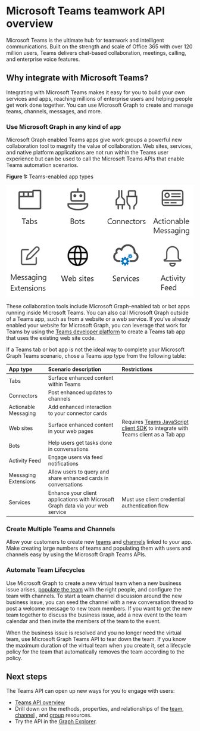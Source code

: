 # Microsoft Teams teamwork API overview

Microsoft Teams is the ultimate hub for teamwork and intelligent communications. Built on the strength and scale of Office 365 with over 120 million users, Teams delivers chat-based collaboration, meetings, calling, and enterprise voice features.

## Why integrate with Microsoft Teams?

Integrating with Microsoft Teams makes it easy for you to build your own services and apps, reaching millions of enterprise users and helping people get work done together.  You can use Microsoft Graph to create and manage teams, channels, messages, and more.

### Use Microsoft Graph in any kind of app

Microsoft Graph enabled Teams apps give work groups a powerful new collaboration tool to magnify the value of collaboration. Web sites, services, and native platform applications are not run within the Teams user experience but can be used to call the Microsoft Teams APIs that enable Teams automation scenarios.

**Figure 1:** Teams-enabled app types

![Call Teams API from Tabs, Bots, Web sites, and Services](images/TeamsApps.png)

These collaboration tools include Microsoft Graph-enabled tab or bot apps running inside Microsoft Teams. You can also call Microsoft Graph outside of a Teams app, such as from a website or a web service. If you've already enabled your website for Microsoft Graph, you can leverage that work for Teams by using the [Teams developer platform](https://docs.microsoft.com/en-us/microsoftteams/platform/#pivot=home&panel=home-all) to create a Teams tab app that uses the existing web site code.

If a Teams tab or bot app is not the ideal way to complete your Microsoft Graph Teams scenario, chose a Teams app type from the following table:

|App type|Scenario description|Restrictions|
|:-------|:-------------------|:-----------|
|Tabs|Surface enhanced content within Teams| |
|Connectors|Post enhanced updates to channels| |
|Actionable Messaging|Add enhanced interaction to your connector cards||
|Web sites|Surface enhanced content in your web pages|Requires [Teams JavaScript client SDK](https://docs.microsoft.com/en-us/javascript/api/overview/msteams-client) to integrate with Teams client as a Tab app|
|Bots|Help users get tasks done in conversations||
|Activity Feed|Engage users via feed notifications||
|Messaging Extensions|Allow users to query and share enhanced cards in conversations||
|Services|Enhance your client applications with Microsoft Graph data via your web service|Must use client credential authentication flow|


### Create Multiple Teams and Channels

Allow your customers to create new [teams](../api-reference/beta/resources/team.md) and [channels](../api-reference/beta/resources/channel.md) linked to your app. Make creating large numbers of teams and populating them with users and channels easy by using the Microsoft Graph Teams APIs.

### Automate Team Lifecycles

Use Microsoft Graph to create a new virtual team when a new business issue arises, [populate the team](../api-reference/v1.0/api/group_post_members.md) with the right people, and configure the team with channels. To start a team channel discussion around the new business issue, you can seed the channel with a new conversation thread to post a welcome message to new team members. If you want to get the new team together to discuss the business issue, add a new event to the team calendar and then invite the members of the team to the event.

When the business issue is resolved and you no longer need the virtual team, use Microsoft Graph Teams API to tear down the team. If you know the maximum duration of the virtual team when you create it, set a lifecycle policy for the team that automatically removes the team according to the policy.

## Next steps

The Teams API can open up new ways for you to engage with users:

- [Teams API overview](../api-reference/beta/resources/teams_api_overview.md)
- Drill down on the methods, properties, and relationships of the [team](../api-reference/beta/resources/team.md), [channel](../api-reference/beta/resources/channel.md) , and [group](.../api-reference/v1.0/resources/group.md) resources.
- Try the API in the [Graph Explorer](https://developer.microsoft.com/en-us/graph/graph-explorer).

